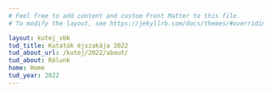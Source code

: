```yaml
---
# Feel free to add content and custom Front Matter to this file.
# To modify the layout, see https://jekyllrb.com/docs/themes/#overriding-theme-defaults

layout: kutej_vbk
tud_title: Kutatók éjszakája 2022 
tud_about_url: /kutej/2022/about/
tud_about: Rólunk
home: Home
tud_year: 2022
---
```


